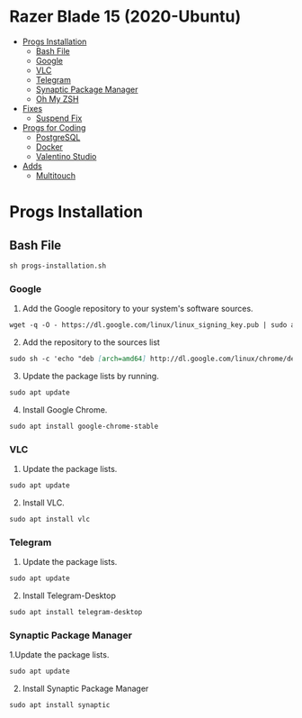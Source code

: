 # Razer Blade 15 (2020-Ubuntu)

- [Progs Installation](#installation)
  - [Bash File](#bash-file)
  - [Google](#google)
  - [VLC](#vlc)
  - [Telegram](#telegram)
  - [Synaptic Package Manager](#synaptic-package-manager)
  - [Oh My ZSH](#ohmyzsh)
- [Fixes](#fixes)
	- [Suspend Fix](#suspend-fix)
- [Progs for Coding](#progs-for-coding)
  - [PostgreSQL](#postgresql)
  - [Docker](#docker)
  - [Valentino Studio](#valentino-studio)
- [Adds](#adds)
  - [Multitouch](#multitouch)


# Progs Installation
## Bash File
```markdown
sh progs-installation.sh
```
### Google
1. Add the Google repository to your system's software sources.
```markdown
wget -q -O - https://dl.google.com/linux/linux_signing_key.pub | sudo apt-key add -
```
2. Add the repository to the sources list
```markdown
sudo sh -c 'echo "deb [arch=amd64] http://dl.google.com/linux/chrome/deb/ stable main" >> /etc/apt/sources.list.d/google-chrome.list'
```
3. Update the package lists by running.
```markdown
sudo apt update
```
4. Install Google Chrome.
```markdown
sudo apt install google-chrome-stable
```
### VLC
1. Update the package lists.
```markdown
sudo apt update
```
2. Install VLC.
```markdown
sudo apt install vlc
```
### Telegram
1. Update the package lists.
```markdown
sudo apt update
```
2. Install Telegram-Desktop
```markdown
sudo apt install telegram-desktop
```
### Synaptic Package Manager
1.Update the package lists.
```markdown
sudo apt update
```
2. Install Synaptic Package Manager
```markdown
sudo apt install synaptic
```
